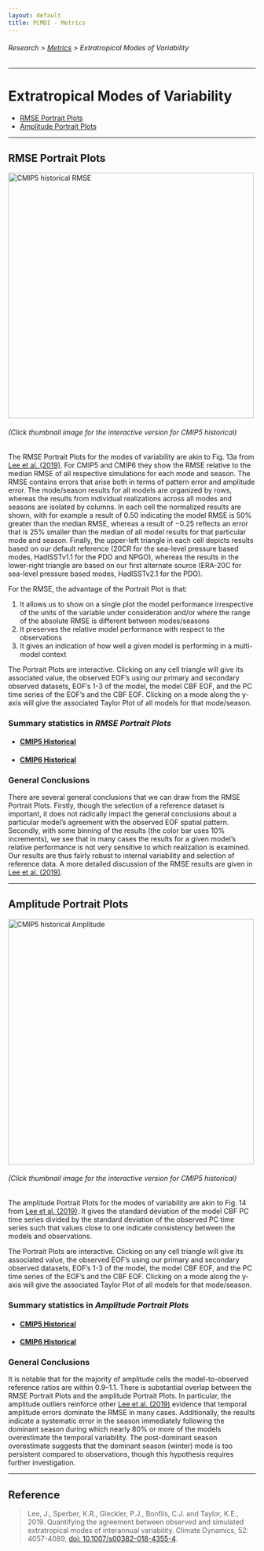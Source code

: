 ```yaml
---
layout: default
title: PCMDI - Metrics
---
```

###### Research > [Metrics][Metrics] > Extratropical Modes of Variability
---

# Extratropical Modes of Variability

- [RMSE Portrait Plots](#rmse)
- [Amplitude Portrait Plots](#amplitude)

---

## <a name="rmse"></a>RMSE Portrait Plots

[<img src="https://pcmdi.llnl.gov/pmp-preliminary-results/ipp_test_variability_modes/cmip5_v20190512_rmse/clickable_portrait.png" alt="CMIP5 historical RMSE" width="500">][CMIP5_variability_rmse]

###### (Click thumbnail image for the interactive version for CMIP5 historical)


The RMSE Portrait Plots for the modes of variability are akin to Fig. 13a from [Lee et al. (2019)][lee2019]. For CMIP5 and CMIP6 they show the RMSE relative to the median RMSE of all respective simulations for each mode and season. The RMSE contains errors that arise both in terms of pattern error and amplitude error. The mode/season results for all models are organized by rows, whereas the results from individual realizations across all modes and seasons are isolated by columns. In each cell the normalized results are shown, with for example a result of 0.50 indicating the model RMSE is 50% greater than the median RMSE, whereas a result of −0.25 reflects an error that is 25% smaller than the median of all model results for that particular mode and season. Finally, the upper-left triangle in each cell depicts results based on our default reference (20CR for the sea-level pressure based modes, HadISSTv1.1 for the PDO and NPGO), whereas the results in the lower-right triangle are based on our first alternate source (ERA-20C for sea-level pressure based modes, HadISSTv2.1 for the PDO).

For the RMSE, the advantage of the Portrait Plot is that:
  1. It allows us to show on a single plot the model performance irrespective of the units of the variable under consideration and/or where the range of the absolute RMSE is different between modes/seasons
  2. It preserves the relative model performance with respect to the observations
  3. It gives an indication of how well a given model is performing in a multi-model context

The Portrait Plots are interactive. Clicking on any cell triangle will give its associated value, the observed EOF’s using our primary and secondary observed datasets, EOF’s 1-3 of the model, the model CBF EOF, and the PC time series of the EOF’s and the CBF EOF. Clicking on a mode along the y-axis will give the associated Taylor Plot of all models for that mode/season.

### Summary statistics in _RMSE Portrait Plots_
  - #### [CMIP5 Historical][CMIP5_variability_rmse]
  - #### [CMIP6 Historical][CMIP6_variability_rmse]

### General Conclusions
There are several general conclusions that we can draw from the RMSE Portrait Plots. Firstly, though the selection of a reference dataset is important, it does not radically impact the general conclusions about a particular model’s agreement with the observed EOF spatial pattern. Secondly, with some binning of the results (the color bar uses 10% increments), we see that in many cases the results for a given model’s relative performance is not very sensitive to which realization is examined. Our results are thus fairly robust to internal variability and selection of reference data. A more detailed discussion of the RMSE results are given in [Lee et al. (2019)][lee2019].

---

## <a name="amplitude"></a>Amplitude Portrait Plots
 
[<img src="https://pcmdi.llnl.gov/pmp-preliminary-results/ipp_test_variability_modes/cmip5_v20190512/clickable_portrait.png" alt="CMIP5 historical Amplitude" width="500">][CMIP5_variability_amplitude]

###### (Click thumbnail image for the interactive version for CMIP5 historical)

The amplitude Portrait Plots for the modes of variability are akin to Fig. 14 from [Lee et al. (2019)][lee2019]. It gives the standard deviation of the model CBF PC time series divided by the standard deviation of the observed PC time series such that values close to one indicate consistency between the models and observations.

The Portrait Plots are interactive. Clicking on any cell triangle will give its associated value, the observed EOF’s using our primary and secondary observed datasets, EOF’s 1-3 of the model, the model CBF EOF, and the PC time series of the EOF’s and the CBF EOF. Clicking on a mode along the y-axis will give the associated Taylor Plot of all models for that mode/season.

### Summary statistics in _Amplitude Portrait Plots_
  - #### [CMIP5 Historical][CMIP5_variability_amplitude]
  - #### [CMIP6 Historical][CMIP6_variability_amplitude]

### General Conclusions
It is notable that for the majority of amplitude cells the model-to-observed reference ratios are within 0.9–1.1. There is substantial overlap between the RMSE Portrait Plots and the amplitude Portrait Plots. In particular, the amplitude outliers reinforce other [Lee et al. (2019)][lee2019] evidence that temporal amplitude errors dominate the RMSE in many cases. Additionally, the results indicate a systematic error in the season immediately following the dominant season during which nearly 80% or more of the models overestimate the temporal variability. The post-dominant season overestimate suggests that the dominant season (winter) mode is too persistent compared to observations, though this hypothesis requires further investigation.

---

## Reference
> Lee, J., Sperber, K.R., Gleckler, P.J., Bonfils, C.J. and Taylor, K.E., 2019. Quantifying the agreement between observed and simulated extratropical modes of interannual variability. Climate Dynamics, 52: 4057-4089, [doi: 10.1007/s00382-018-4355-4][lee2019].

[Metrics]:{{site.baseurl}}/research/metrics/index.html

[lee2019]: https://link.springer.com/article/10.1007/s00382-018-4355-4

[CMIP5_variability_amplitude]: https://pcmdi.llnl.gov/pmp-preliminary-results/ipp_test_variability_modes/cmip5_v20190512/clickable_portrait.html
[CMIP5_variability_rmse]: https://pcmdi.llnl.gov/pmp-preliminary-results/ipp_test_variability_modes/cmip5_v20190512_rmse/clickable_portrait.html
[CMIP6_variability_amplitude]: https://pcmdi.llnl.gov/pmp-preliminary-results/ipp_test_variability_modes/cmip6_v20190503/clickable_portrait.html
[CMIP6_variability_rmse]: https://pcmdi.llnl.gov/pmp-preliminary-results/ipp_test_variability_modes/cmip6_v20190503_rmse/clickable_portrait.html

[cmip5_rmse]:  https://pcmdi.llnl.gov/pmp-preliminary-results/ipp_test_variability_modes/cmip5_v20190512_rmse/clickable_portrait.png "CMIP5 historical RMSE"


